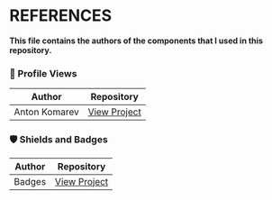 # REFERENCES
**This file contains the authors of the components that I used in this repository.**

### 👀 Profile Views

| Author | Repository |
|--------|------------|
| Anton Komarev | <a href="https://github.com/antonkomarev/github-profile-views-counter/blob/master/README.md">View Project</a> |

### 🛡 Shields and Badges

| Author | Repository |
|--------|------------|
| Badges | <a href="https://github.com/badges/shields">View Project</a> |
